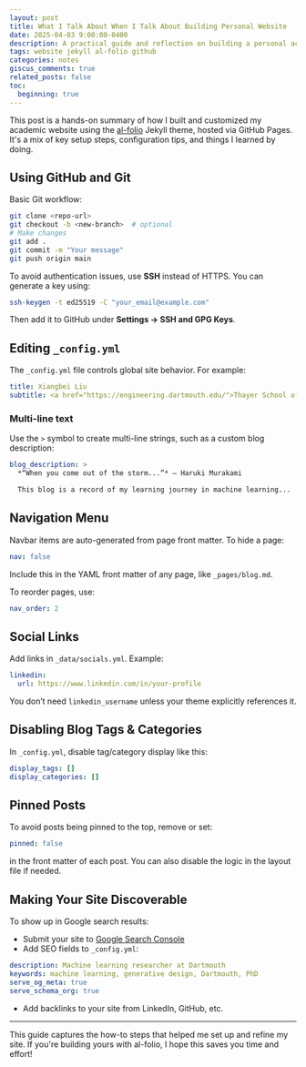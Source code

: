 ```yaml
---
layout: post
title: What I Talk About When I Talk About Building Personal Website
date: 2025-04-03 9:00:00-0400
description: A practical guide and reflection on building a personal academic website using al-folio
tags: website jekyll al-folio github
categories: notes
giscus_comments: true
related_posts: false
toc:
  beginning: true
---
```


This post is a hands-on summary of how I built and customized my academic website using the [al-folio](https://github.com/alshedivat/al-folio) Jekyll theme, hosted via GitHub Pages. It's a mix of key setup steps, configuration tips, and things I learned by doing.

## Using GitHub and Git

Basic Git workflow:

```bash
git clone <repo-url>
git checkout -b <new-branch>  # optional
# Make changes
git add .
git commit -m "Your message"
git push origin main
```

To avoid authentication issues, use **SSH** instead of HTTPS. You can generate a key using:

```bash
ssh-keygen -t ed25519 -C "your_email@example.com"
```

Then add it to GitHub under **Settings → SSH and GPG Keys**.

## Editing `_config.yml`

The `_config.yml` file controls global site behavior. For example:

```yaml
title: Xiangbei Liu
subtitle: <a href="https://engineering.dartmouth.edu/">Thayer School of Engineering, Dartmouth</a>. Hanover, NH.
```

### Multi-line text

Use the `>` symbol to create multi-line strings, such as a custom blog description:

```yaml
blog_description: >
  *“When you come out of the storm...”* — Haruki Murakami

  This blog is a record of my learning journey in machine learning...
```

## Navigation Menu

Navbar items are auto-generated from page front matter. To hide a page:

```yaml
nav: false
```

Include this in the YAML front matter of any page, like `_pages/blog.md`.

To reorder pages, use:

```yaml
nav_order: 2
```

## Social Links

Add links in `_data/socials.yml`. Example:

```yaml
linkedin:
  url: https://www.linkedin.com/in/your-profile
```

You don’t need `linkedin_username` unless your theme explicitly references it.

## Disabling Blog Tags & Categories

In `_config.yml`, disable tag/category display like this:

```yaml
display_tags: []
display_categories: []
```

## Pinned Posts

To avoid posts being pinned to the top, remove or set:

```yaml
pinned: false
```

in the front matter of each post. You can also disable the logic in the layout file if needed.

## Making Your Site Discoverable

To show up in Google search results:

- Submit your site to [Google Search Console](https://search.google.com/search-console)
- Add SEO fields to `_config.yml`:

```yaml
description: Machine learning researcher at Dartmouth
keywords: machine learning, generative design, Dartmouth, PhD
serve_og_meta: true
serve_schema_org: true
```

- Add backlinks to your site from LinkedIn, GitHub, etc.

---

This guide captures the how-to steps that helped me set up and refine my site. If you're building yours with al-folio, I hope this saves you time and effort!



